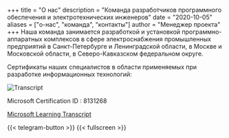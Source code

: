 +++
title = "О нас"
description = "Команда разработчиков программного обеспечения и электротехнических инженеров"
date = "2020-10-05" 
aliases = ["о-нас", "команда", "контакты"]
author = "Менеджер проекта"
+++
Наша команда занимается разработкой и установкой программно-аппаратных комплексов в сфере электроснабжения промышленных предприятий в Санкт-Петербурге и Ленинградской области, в Москве и Московской области, в Северо-Кавказском федеральном округе.

Сертификаты наших специалистов в области применяемых при разработке информационных технологий:

![Transcript](/img/certs/transcript.webp)

<!-- ![Наша команда](../img/saun-team.webp) -->
Microsoft Certification ID : 8131268

[Microsoft Learning Transcript](https://learn.microsoft.com/en-us/users/glebsyrovatskiy-0660/transcript/vjzmminmk15qpm0?source=docs&tab=credentials-tab)

{{< telegram-button >}}
{{< fullscreen >}}